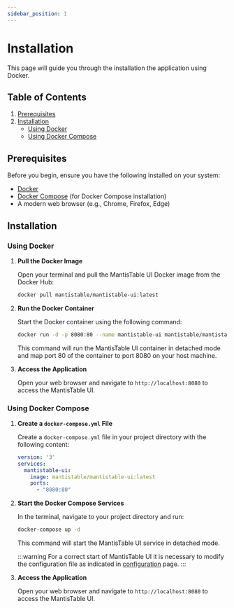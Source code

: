 ```yaml
---
sidebar_position: 1
---
```


# Installation

This page will guide you through the installation the application using Docker.

## Table of Contents

1. [Prerequisites](#prerequisites)
2. [Installation](#installation)
    - [Using Docker](#using-docker)
    - [Using Docker Compose](#using-docker-compose)

## Prerequisites

Before you begin, ensure you have the following installed on your system:

- [Docker](https://docs.docker.com/get-docker/)
- [Docker Compose](https://docs.docker.com/compose/install/) (for Docker Compose installation)
- A modern web browser (e.g., Chrome, Firefox, Edge)

## Installation

### Using Docker

1. **Pull the Docker Image**

   Open your terminal and pull the MantisTable UI Docker image from the Docker Hub:

   ```sh
   docker pull mantistable/mantistable-ui:latest
   ```

2. **Run the Docker Container**

   Start the Docker container using the following command:

   ```sh
   docker run -d -p 8080:80 --name mantistable-ui mantistable/mantistable-ui:latest
   ```

   This command will run the MantisTable UI container in detached mode and map port 80 of the container to port 8080 on your host machine.

3. **Access the Application**

   Open your web browser and navigate to `http://localhost:8080` to access the MantisTable UI.

### Using Docker Compose

1. **Create a `docker-compose.yml` File**

   Create a `docker-compose.yml` file in your project directory with the following content:

   ```yaml
   version: '3'
   services:
     mantistable-ui:
       image: mantistable/mantistable-ui:latest
       ports:
         - "8080:80"
   ```

2. **Start the Docker Compose Services**

   In the terminal, navigate to your project directory and run:

   ```sh
   docker-compose up -d
   ```

   This command will start the MantisTable UI service in detached mode.

   :::warning
   For a correct start of MantisTable UI it is necessary to modify the configuration file as indicated in [configuration](configuration.md) page.
   :::

3. **Access the Application**

   Open your web browser and navigate to `http://localhost:8080` to access the MantisTable UI.